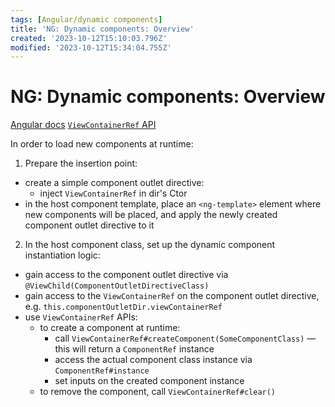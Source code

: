 ```yaml
---
tags: [Angular/dynamic components]
title: 'NG: Dynamic components: Overview'
created: '2023-10-12T15:10:03.796Z'
modified: '2023-10-12T15:34:04.755Z'
---
```


# NG: Dynamic components: Overview

[Angular docs](https://angular.io/guide/dynamic-component-loader)
[`ViewContainerRef` API](https://angular.io/api/core/ViewContainerRef)

In order to load new components at runtime:
1. Prepare the insertion point:
- create a simple component outlet directive:
  - inject `ViewContainerRef` in dir's Ctor
- in the host component template, place an `<ng-template>` element where new components will be placed, and apply the newly created component outlet directive to it
2. In the host component class, set up the dynamic component instantiation logic:
- gain access to the component outlet directive via `@ViewChild(ComponentOutletDirectiveClass)`
- gain access to the `ViewContainerRef` on the component outlet directive, e.g. `this.componentOutletDir.viewContainerRef`
- use `ViewContainerRef` APIs:
  - to create a component at runtime:
    - call `ViewContainerRef#createComponent(SomeComponentClass)` &mdash; this will return a `ComponentRef` instance
    - access the actual component class instance via `ComponentRef#instance`
    - set inputs on the created component instance
  - to remove the component, call `ViewContainerRef#clear()`
